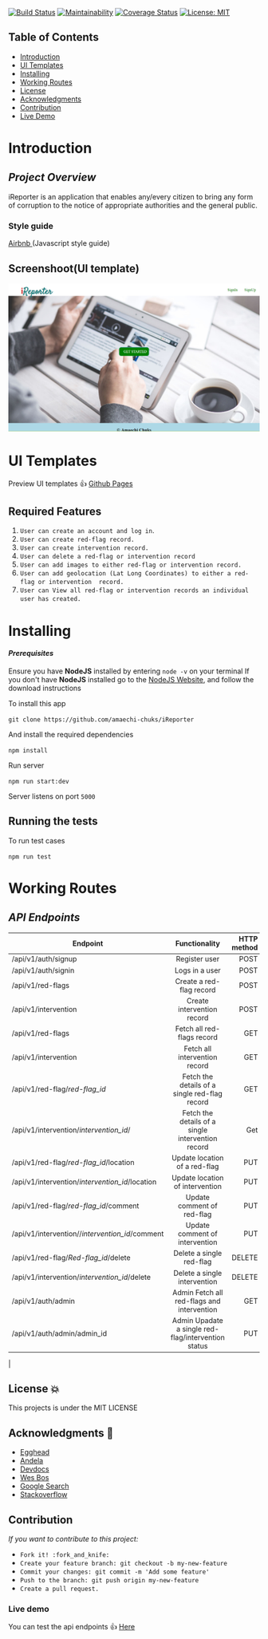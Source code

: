 [![Build Status](https://travis-ci.com/amaechi-chuks/iReporter.svg?branch=develope)](https://travis-ci.com/amaechi-chuks/iReporter)
[![Maintainability](https://api.codeclimate.com/v1/badges/d7fad423c89e659bd531/maintainability)](https://codeclimate.com/github/amaechi-chuks/iReporter/maintainability)
[![Coverage Status](https://coveralls.io/repos/github/amaechi-chuks/iReporter/badge.svg?branch=develope)](https://coveralls.io/github/amaechi-chuks/iReporter?branch=develope)
[![License: MIT](https://img.shields.io/badge/License-MIT-green.svg)](https://opensource.org/licenses/MIT)

## Table of Contents

 - [Introduction](#introduction)
 - [UI Templates](#ui-templates)
 - [Installing](#installing)
 - [Working Routes](#working-routes)
 - [License](#license)
 - [Acknowledgments](#acknowledgments)
 - [Contribution](#contribution)
 - [Live Demo](#live-demo)

# Introduction

## *Project Overview*

 iReporter is an application that enables any/every citizen to bring any form of corruption to the notice of appropriate authorities and the general public.




### __Style guide__

[Airbnb ](https://github.com/airbnb/javascript)(Javascript style guide)


## Screenshoot(UI template)
![alt](./screenShoot/landingimage_1.png)

# UI Templates

Preview UI templates :+1: [Github Pages](https://amaechi-chuks.github.io/iReporter/)



## Required Features
1. `User can create an account and log in`.
2. `User can create red-flag record.`
3. `User can create intervention record.`
4. `User can delete a ​red-flag​​ or ​intervention​​ record`
5. `User can add images to either ​red-flag ​​or ​intervention ​​record.`
6. `User can add geolocation (Lat Long Coordinates) to either a ​red-flag​​ or ​intervention  record. `
7. `User can View all ​red-flag​​ or ​intervention ​​records an individual user has created.`


# Installing

#### *Prerequisites*

Ensure you have **NodeJS** installed by entering `node -v` on your terminal
If you don't have **NodeJS** installed go to the [NodeJS Website](http://nodejs.org),  and follow the download instructions

To install this app

`
git clone https://github.com/amaechi-chuks/iReporter
`

And install the required dependencies

`
npm install
`

Run server

`
npm run start:dev
`

Server listens on port `5000`

## Running the tests

To run test cases

`
npm run test
`
# Working Routes

 ## *API Endpoints*
|Endpoint                                           | Functionality                     |HTTP method 
|---------------------------------------------------|:-----------------------------------:|-------------:
|/api/v1/auth/signup                                |Register user                      |POST       
|/api/v1/auth/signin                                |Logs in a user                     |POST
|/api/v1/red-flags                                |Create a red-flag record         |POST
|/api/v1/intervention                                |Create intervention record          |POST
|/api/v1/red-flags                                |Fetch all red-flags record         |GET 
|/api/v1/intervention                                |Fetch all intervention record        |GET 
|/api/v1/red-flag/*red-flag_id*                      |Fetch the details of a single red-flag record|GET
|/api/v1/intervention/*intervention_id*/             |Fetch the details of a single intervention record               |Get
|/api/v1/red-flag/*red-flag_id*/location             |Update location of a red-flag               |PUT
|/api/v1/intervention/*intervention_id*/location               |Update location of intervention     |PUT
|/api/v1/red-flag/*red-flag_id*/comment              |Update comment of red-flag     |PUT
|/api/v1/intervention//*intervention_id*/comment               |Update comment of intervention     |PUT
|/api/v1/red-flag/*Red-flag_id*/delete            |Delete a single red-flag           |DELETE
|/api/v1/intervention/*intervention_id*/delete |Delete a single intervention         |DELETE
|/api/v1/auth/admin |Admin Fetch all red-flags and intervention         |GET
|/api/v1/auth/admin/admin_id |Admin Upadate a single red-flag/intervention status         |PUT
|

 
## License :boom:
This projects is under the MIT LICENSE

## Acknowledgments :pray:

- [Egghead](https://egghead.io/)
- [Andela](http://andela.com)
- [Devdocs](https://devdocs.io/)
- [Wes Bos ](https://www.youtube.com/user/wesbos)
- [Google Search](https://google.com)
- [Stackoverflow](stackoverflow.com)

## Contribution
*If you want to contribute to this project:*
 - `Fork it! :fork_and_knife:`
 - `Create your feature branch: git checkout -b my-new-feature`
 - `Commit your changes: git commit -m 'Add some feature'`
 - `Push to the branch: git push origin my-new-feature`
 - `Create a pull request. `

### Live demo

You can test the api endpoints
:+1: [Here ](https://ireporter-software.herokuapp.com/)

